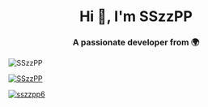 <h1 align="center">Hi 👋, I'm SSzzPP</h1>
<h3 align="center">A passionate developer from 🌍</h3>

<p align="left"> <img src="https://komarev.com/ghpvc/?username=SSzzPP&label=Profile%20views&color=blueviolet&style=flat" alt="SSzzPP" /> </p>

<p align="left"> <a href="https://github.com/ryo-ma/github-profile-trophy"><img src="https://github-profile-trophy.vercel.app/?username=SSzzPP" alt="SSzzPP" /></a> </p>

<p align="left"> <a href="https://twitter.com/sszzpp6" target="blank"><img src="https://img.shields.io/twitter/follow/sszzpp6?logo=twitter&style=for-the-badge" alt="sszzpp6" /></a> </p>
